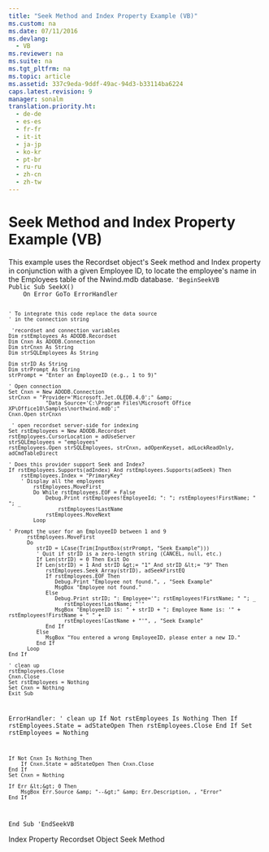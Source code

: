 ```yaml
---
title: "Seek Method and Index Property Example (VB)"
ms.custom: na
ms.date: 07/11/2016
ms.devlang: 
  - VB
ms.reviewer: na
ms.suite: na
ms.tgt_pltfrm: na
ms.topic: article
ms.assetid: 337c9eda-9ddf-49ac-94d3-b33114ba6224
caps.latest.revision: 9
manager: sonalm
translation.priority.ht: 
  - de-de
  - es-es
  - fr-fr
  - it-it
  - ja-jp
  - ko-kr
  - pt-br
  - ru-ru
  - zh-cn
  - zh-tw
---
```

# Seek Method and Index Property Example (VB)
<?xml version="1.0" encoding="utf-8"?>
<developerReferenceWithoutSyntaxDocument xmlns="http://ddue.schemas.microsoft.com/authoring/2003/5" xmlns:xlink="http://www.w3.org/1999/xlink" xmlns:xsi="http://www.w3.org/2001/XMLSchema-instance" xsi:schemaLocation="http://ddue.schemas.microsoft.com/authoring/2003/5 http://dduestorage.blob.core.windows.net/ddueschema/developer.xsd">
  <introduction>
    <para>This example uses the <legacyLink xlink:href="ede1415f-c3df-4cc5-a05b-2576b2b84b60">Recordset</legacyLink> object's <legacyLink xlink:href="129293d2-19d3-4940-bf64-483ee72fb4a1">Seek</legacyLink> method and <legacyLink xlink:href="1c79e271-21ec-41a8-8163-c5e89f0001a7">Index</legacyLink> property in conjunction with a given <legacyBold><legacyItalic>Employee ID</legacyItalic></legacyBold>, to locate the employee's name in the <legacyBold><legacyItalic>Employees</legacyItalic></legacyBold> table of the Nwind.mdb database.</para>
    <code>'BeginSeekVB
Public Sub SeekX()
    On Error GoTo ErrorHandler

    ' To integrate this code replace the data source
    ' in the connection string
 
     'recordset and connection variables
    Dim rstEmployees As ADODB.Recordset
    Dim Cnxn As ADODB.Connection
    Dim strCnxn As String
    Dim strSQLEmployees As String
    
    Dim strID As String
    Dim strPrompt As String
    strPrompt = "Enter an EmployeeID (e.g., 1 to 9)"
    
    ' Open connection
    Set Cnxn = New ADODB.Connection
    strCnxn = "Provider='Microsoft.Jet.OLEDB.4.0';" &amp; _
                "Data Source='C:\Program Files\Microsoft Office XP\Office10\Samples\northwind.mdb';"
    Cnxn.Open strCnxn
     
     ' open recordset server-side for indexing
    Set rstEmployees = New ADODB.Recordset
    rstEmployees.CursorLocation = adUseServer
    strSQLEmployees = "employees"
    rstEmployees.Open strSQLEmployees, strCnxn, adOpenKeyset, adLockReadOnly, adCmdTableDirect
    
    ' Does this provider support Seek and Index?
    If rstEmployees.Supports(adIndex) And rstEmployees.Supports(adSeek) Then
        rstEmployees.Index = "PrimaryKey"
        ' Display all the employees
            rstEmployees.MoveFirst
            Do While rstEmployees.EOF = False
                Debug.Print rstEmployees!EmployeeId; ": "; rstEmployees!FirstName; " "; _
                    rstEmployees!LastName
                rstEmployees.MoveNext
            Loop
        
    ' Prompt the user for an EmployeeID between 1 and 9
          rstEmployees.MoveFirst
          Do
             strID = LCase(Trim(InputBox(strPrompt, "Seek Example")))
             ' Quit if strID is a zero-length string (CANCEL, null, etc.)
             If Len(strID) = 0 Then Exit Do
             If Len(strID) = 1 And strID &gt;= "1" And strID &lt;= "9" Then
                rstEmployees.Seek Array(strID), adSeekFirstEQ
                If rstEmployees.EOF Then
                   Debug.Print "Employee not found.", , "Seek Example"
                   MsgBox "Employee not found."
                Else
                   Debug.Print strID; ": Employee='"; rstEmployees!FirstName; " "; _
                      rstEmployees!LastName; "'"
                   MsgBox "EmployeeID is: " + strID + "; Employee Name is: '" + rstEmployees!FirstName + " " + _
                      rstEmployees!LastName + "'", , "Seek Example"
                End If
             Else
                MsgBox "You entered a wrong EmployeeID, please enter a new ID."
             End If
          Loop
    End If
    
    ' clean up
    rstEmployees.Close
    Cnxn.Close
    Set rstEmployees = Nothing
    Set Cnxn = Nothing
    Exit Sub
    
ErrorHandler:
    ' clean up
    If Not rstEmployees Is Nothing Then
        If rstEmployees.State = adStateOpen Then rstEmployees.Close
    End If
    Set rstEmployees = Nothing
    
    If Not Cnxn Is Nothing Then
        If Cnxn.State = adStateOpen Then Cnxn.Close
    End If
    Set Cnxn = Nothing
    
    If Err &lt;&gt; 0 Then
        MsgBox Err.Source &amp; "--&gt;" &amp; Err.Description, , "Error"
    End If
End Sub
'EndSeekVB</code>
  </introduction>
  <relatedTopics>
<link xlink:href="1c79e271-21ec-41a8-8163-c5e89f0001a7">Index Property</link>
<link xlink:href="ede1415f-c3df-4cc5-a05b-2576b2b84b60">Recordset Object</link>
<link xlink:href="129293d2-19d3-4940-bf64-483ee72fb4a1">Seek Method</link>
</relatedTopics>
</developerReferenceWithoutSyntaxDocument>
